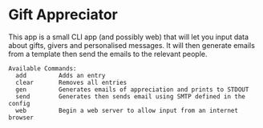 # Gift Appreciator

This app is a small CLI app (and possibly web) that will let you input data about gifts, givers and personalised messages. It will then generate emails from a template then send the emails to the relevant people.
```
Available Commands:
  add         Adds an entry
  clear       Removes all entries
  gen         Generates emails of appreciation and prints to STDOUT
  send        Generates then sends email using SMTP defined in the config
  web         Begin a web server to allow input from an internet browser
```

